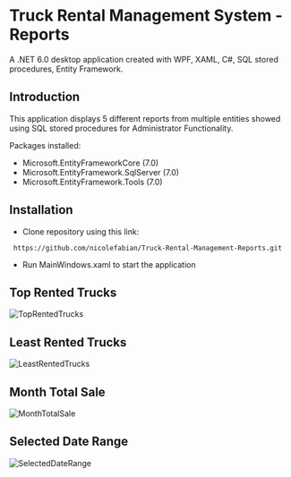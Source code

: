 # Truck Rental Management System - Reports
A .NET 6.0 desktop application created with WPF, XAML, C#, SQL stored procedures, Entity Framework.

## Introduction
This application displays 5 different reports from multiple entities showed using SQL stored procedures for Administrator Functionality. 

Packages installed:
* Microsoft.EntityFrameworkCore (7.0)
* Microsoft.EntityFramework.SqlServer (7.0)
* Microsoft.EntityFramework.Tools (7.0)

## Installation
* Clone repository using this link:
```
 https://github.com/nicolefabian/Truck-Rental-Management-Reports.git
 ```
 * Run MainWindows.xaml to start the application


## Top Rented Trucks
![TopRentedTrucks](https://user-images.githubusercontent.com/102332600/219547972-00fbe127-98b3-445d-8a5c-3d509cad5e85.png)

## Least Rented Trucks
![LeastRentedTrucks](https://user-images.githubusercontent.com/102332600/219548217-1ac7223f-89f3-4251-96cd-f245a88d0062.png)

## Month Total Sale
![MonthTotalSale](https://user-images.githubusercontent.com/102332600/219548453-01116c03-c72a-497e-a2d2-28e8c833a4e4.png)

## Selected Date Range
![SelectedDateRange](https://user-images.githubusercontent.com/102332600/219548721-67fbdefa-a3d3-436c-9830-9b8b6390d3f7.png)



